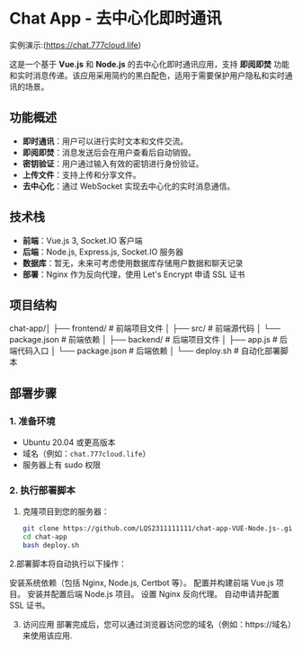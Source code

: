 # Chat App - 去中心化即时通讯

实例演示:(https://chat.777cloud.life)

这是一个基于 **Vue.js** 和 **Node.js** 的去中心化即时通讯应用，支持 **即阅即焚** 功能和实时消息传递。该应用采用简约的黑白配色，适用于需要保护用户隐私和实时通讯的场景。

## 功能概述

- **即时通讯**：用户可以进行实时文本和文件交流。
- **即阅即焚**：消息发送后会在用户查看后自动销毁。
- **密钥验证**：用户通过输入有效的密钥进行身份验证。
- **上传文件**：支持上传和分享文件。
- **去中心化**：通过 WebSocket 实现去中心化的实时消息通信。

## 技术栈

- **前端**：Vue.js 3, Socket.IO 客户端
- **后端**：Node.js, Express.js, Socket.IO 服务器
- **数据库**：暂无，未来可考虑使用数据库存储用户数据和聊天记录
- **部署**：Nginx 作为反向代理，使用 Let's Encrypt 申请 SSL 证书

## 项目结构

chat-app/│ 
            ├── frontend/ # 前端项目文件 
            │ 
            ├── src/ # 前端源代码 
            │ 
            └── package.json # 前端依赖 
            │ 
            ├── backend/ # 后端项目文件 
            │ ├── app.js # 后端代码入口 
            │ └── package.json # 后端依赖 
            │ └── deploy.sh # 自动化部署脚本


## 部署步骤

### 1. 准备环境

- Ubuntu 20.04 或更高版本
- 域名（例如：`chat.777cloud.life`）
- 服务器上有 sudo 权限

### 2. 执行部署脚本

1. 克隆项目到您的服务器：

   ```bash
   git clone https://github.com/LQS2311111111/chat-app-VUE-Node.js-.git
   cd chat-app
   bash deploy.sh

2.部署脚本将自动执行以下操作：

安装系统依赖（包括 Nginx, Node.js, Certbot 等）。
配置并构建前端 Vue.js 项目。
安装并配置后端 Node.js 项目。
设置 Nginx 反向代理。
自动申请并配置 SSL 证书。

3. 访问应用
部署完成后，您可以通过浏览器访问您的域名（例如：https://域名）来使用该应用.
